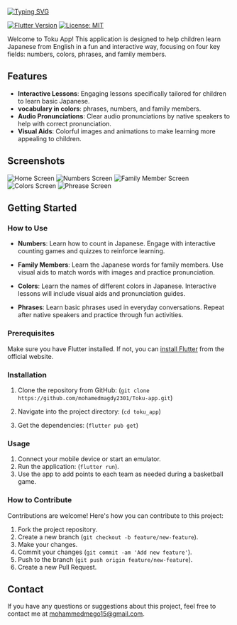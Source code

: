 <br clear="both">
<a href="https://git.io/typing-svg"><img src="https://readme-typing-svg.demolab.com?font=Protest+Guerrilla&weight=900&size=45&pause=1000&color=F78918&width=835&height=100&lines=Toku+App+%F0%9F%98%8A%E2%9C%8C%EF%B8%8F" alt="Typing SVG" /></a>
<br clear="both">

[![Flutter Version](https://img.shields.io/badge/Flutter-v3.0-blue.svg)](https://flutter.dev/)
[![License: MIT](https://img.shields.io/badge/License-MIT-yellow.svg)](https://opensource.org/licenses/MIT) 

Welcome to Toku App! This application is designed to help children learn Japanese from English in a fun and interactive way, focusing on four key fields: numbers, colors, phrases, and family members.

## Features

- **Interactive Lessons**: Engaging lessons specifically tailored for children to learn basic Japanese.  
- **vocabulary in colors**: phrases, numbers, and family members.
- **Audio Pronunciations**: Clear audio pronunciations by native speakers to help with correct pronunciation.
- **Visual Aids**: Colorful images and animations to make learning more appealing to children.

## Screenshots

![Home Screen](assets/images/githup/home.png)
![Numbers Screen](assets/images/githup/numbers.png)
![Family Member Screen](assets/images/githup/family.png)
![Colors Screen](assets/images/githup/colors.png)
![Phrease Screen](assets/images/githup/phrease.png)

## Getting Started

### How to Use

- **Numbers**: Learn how to count in Japanese. Engage with interactive counting games and quizzes to reinforce learning.

- **Family Members**: Learn the Japanese words for family members. Use visual aids to match words with images and practice pronunciation.

- **Colors**: Learn the names of different colors in Japanese. Interactive lessons will include visual aids and pronunciation guides.

- **Phrases**: Learn basic phrases used in everyday conversations. Repeat after native speakers and practice through fun activities.


### Prerequisites

Make sure you have Flutter installed. If not, you can [install Flutter](https://flutter.dev/docs/get-started/install) from the official website.

### Installation

1. Clone the repository from GitHub:
(`git clone https://github.com/mohamedmagdy2301/Toku-app.git`)

2. Navigate into the project directory:
(`cd toku_app`)

3. Get the dependencies:
 (`flutter pub get`)


### Usage

1. Connect your mobile device or start an emulator.
2. Run the application: (`flutter run`).
3. Use the app to add points to each team as needed during a basketball game.


### How to Contribute

Contributions are welcome! Here's how you can contribute to this project:

1. Fork the project repository.
2. Create a new branch (`git checkout -b feature/new-feature`).
3. Make your changes.
4. Commit your changes (`git commit -am 'Add new feature'`).
5. Push to the branch (`git push origin feature/new-feature`).
6. Create a new Pull Request.


## Contact

If you have any questions or suggestions about this project, feel free to contact me at mohammedmego15@gmail.com.
